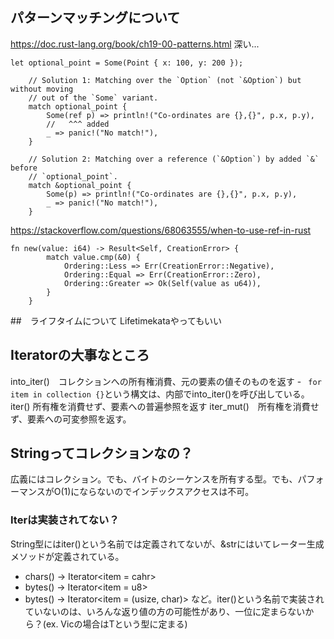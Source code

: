 ## パターンマッチングについて
https://doc.rust-lang.org/book/ch19-00-patterns.html
深い...

```
let optional_point = Some(Point { x: 100, y: 200 });

    // Solution 1: Matching over the `Option` (not `&Option`) but without moving
    // out of the `Some` variant.
    match optional_point {
        Some(ref p) => println!("Co-ordinates are {},{}", p.x, p.y),
        //   ^^^ added
        _ => panic!("No match!"),
    }

    // Solution 2: Matching over a reference (`&Option`) by added `&` before
    // `optional_point`.
    match &optional_point {
        Some(p) => println!("Co-ordinates are {},{}", p.x, p.y),
        _ => panic!("No match!"),
    }
```

https://stackoverflow.com/questions/68063555/when-to-use-ref-in-rust

```
fn new(value: i64) -> Result<Self, CreationError> {
        match value.cmp(&0) {
            Ordering::Less => Err(CreationError::Negative),
            Ordering::Equal => Err(CreationError::Zero),
            Ordering::Greater => Ok(Self(value as u64)),
        }
    }
```

##　ライフタイムについて
Lifetimekataやってもいい

## Iteratorの大事なところ
into_iter()　コレクションへの所有権消費、元の要素の値そのものを返す
    - ``` for item in collection {}```という構文は、内部でinto_iter()を呼び出している。
iter() 所有権を消費せず、要素への普遍参照を返す
iter_mut()　所有権を消費せず、要素への可変参照を返す。


## Stringってコレクションなの？
広義にはコレクション。でも、バイトのシーケンスを所有する型。でも、パフォーマンスがO(1)にならないのでインデックスアクセスは不可。
### Iterは実装されてない？
String型にはiter()という名前では定義されてないが、&strにはいてレーター生成メソッドが定義されている。
- chars() -> Iterator<item = cahr>
- bytes() -> Iterator<item = u8>
- bytes() -> Iterator<item = (usize, char)>
など。iter()という名前で実装されていないのは、いろんな返り値の方の可能性があり、一位に定まらないから？(ex. Vic<T>の場合はTという型に定まる)